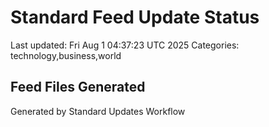 # Standard Feed Update Status
Last updated: Fri Aug  1 04:37:23 UTC 2025
Categories: technology,business,world

## Feed Files Generated

Generated by Standard Updates Workflow
